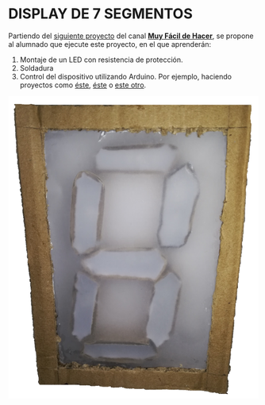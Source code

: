 # **DISPLAY DE 7 SEGMENTOS**

Partiendo del [siguiente proyecto](https://youtu.be/xwL4EoiB8II) del canal [**Muy Fácil de Hacer**](https://www.youtube.com/channel/UCyviADt1A0vK8HpBxugeIVw), se propone al alumnado que ejecute este proyecto, en el que aprenderán:  

1) Montaje de un LED con resistencia de protección.
2) Soldadura
3) Control del dispositivo utilizando Arduino. Por ejemplo, haciendo proyectos como [éste](https://github.com/angelmicelti/Arduineando-en-la-E.S.O./wiki/PROYECTO:-Si-me-miras,-te-enga%C3%B1o), [éste](https://youtu.be/5hGHWJj60g0) o [este otro](https://youtu.be/_W8l3vFphJs).

![Display de 7 segmentos](display.png)
